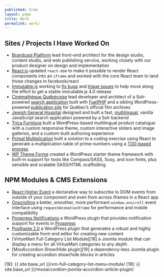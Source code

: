 ```yaml
---
published: true
layout: page
title: Work
permalink: work/
---
```


Sites / Projects I Have Worked On
---------------------------------

* [Brandcast Platform][] lead front-end architect for the design studio, content studio, and web publishing service, working closely with our product designer on design and implementation
* [React.js][] updated `react-dom` to make it possible to render React components into an `iframe` and worked with the core React team to land those changes in facebook/react
* [Immutable.js][] working to [fix bugs][immutable.js prs] and [triage issues][immutable.js issues] to help move along the effort to get a stable immutable.js 4.0 release
* [Cinémathèque Québécoise][cq] lead developer and architect of a Solr-powered [search application][cqrecherche] built with [FuelPHP][] and a sibling WordPress-powered [publication site][cq] for Québec’s official film archives
* [Jewish General Hospital][jgh] designed and built a fast, [multilingual][jghfr], vanilla JavaScript search application powered by a Solr backend
* [Trica Furniture][] built a WordPress-based multilingual product catalogue with a custom responsive theme, custom interactive sliders and image galleries, and a custom-built authoring experience
* [Primal Multiplication][] built a solution to a coding exercise using React to generate a multiplication table of prime numbers using a [TDD-based process][primal-multiplication-tdd]
* [WP Theme Forme][] created a WordPress starter theme framework with built-in support for tools like Compass/SASS, Susy, and icon fonts, plus sensible and scalable SASS/HTML scaffolding

[brandcast platform]: https://app.brandcast.io/signup/
[react.js]: https://github.com/facebook/react/pull/12037
[immutable.js]: https://github.com/immutable-js/immutable-js/
[immutable.js prs]: https://github.com/immutable-js/immutable-js/pulls?q=is%3Apr+author%3Aacusti
[immutable.js issues]: https://github.com/immutable-js/immutable-js/issues/1494
[cq]: http://collections.cinematheque.qc.ca/ "Collections en ligne | La Cinémathèque québécoise"
[cqrecherche]: http://collections.cinematheque.qc.ca/recherche/ "Recherche collections | La Cinémathèque québécoise"
[trica furniture]: http://www.tricafurniture.com/
[fuelphp]: http://www.fuelphp.com/ "A CodeIgniter-like PHP5+ MVC framework"
[jgh]: http://pen.jgh.ca/search/en/
[jghfr]: http://pen.jgh.ca/search/fr/
[primal multiplication]: http://www.acusti.ca/primal-multiplication/
[primal-multiplication-tdd]: https://github.com/acusti/primal-multiplication/commits/master
[wp theme forme]: https://github.com/acusti/WP-Theme-Forme

NPM Modules & CMS Extensions
----------------------------

* [React Higher Event][] a declarative way to subscribe to DOM events from outside of your component and even from across iframes in a React app
* [Onscrolling][] a better, smoother, more performant `window.onscroll` event interface using `requestAnimationFrame` for performance and mobile compatibility
* [Prospress Notifications][15] a WordPress plugin that provides notification support for events in [Prospress][16]
* [Posthaste 2.0][17] a WordPress plugin that generates a robust and highly customizable front-end editor for creating new content
* [VirtueMart Full Category List Module][18] a Joomla module that can display a menu for all VirtueMart categories to any depth
* [MooAccordion Show/Hide plugin][19] a dependency-less Joomla plugin for creating accordion show/hide blocks in articles

[react higher event]: https://github.com/bloodyowl/react-higher-event
[onscrolling]: https://github.com/acusti/onscrolling
[15]: https://github.com/acusti/pp-notifications
[16]: http://prospress.org/
[17]: https://github.com/acusti/posthaste
[18]: {{ site.base_url }}/vm-full-category-list-menu-module/
[19]: {{ site.base_url }}/mooaccordion-joomla-accordion-article-plugin/
